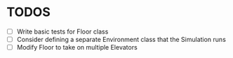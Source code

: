 # TODOS

- [ ] Write basic tests for Floor class
- [ ] Consider defining a separate Environment class that the Simulation runs
- [ ] Modify Floor to take on multiple Elevators